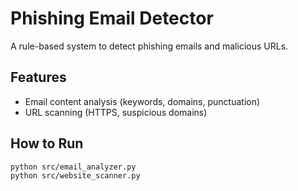 # Phishing Email Detector  
A rule-based system to detect phishing emails and malicious URLs.

## Features
- Email content analysis (keywords, domains, punctuation)  
- URL scanning (HTTPS, suspicious domains)  

## How to Run
```bash
python src/email_analyzer.py
python src/website_scanner.py